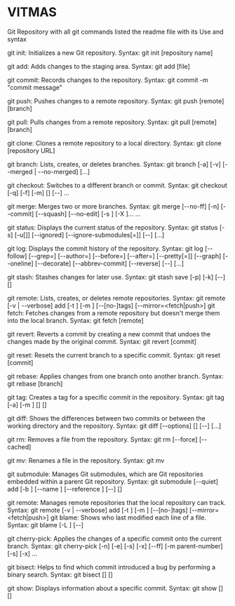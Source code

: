 # VITMAS
Git Repository with all git commands listed the readme file with its Use and syntax

git init: Initializes a new Git repository.
Syntax: git init [repository name]

git add: Adds changes to the staging area.
Syntax: git add [file]

git commit: Records changes to the repository.
Syntax: git commit -m "commit message"

git push: Pushes changes to a remote repository.
Syntax: git push [remote] [branch]

git pull: Pulls changes from a remote repository.
Syntax: git pull [remote] [branch]

git clone: Clones a remote repository to a local directory.
Syntax: git clone [repository URL]

git branch: Lists, creates, or deletes branches.
Syntax: git branch [-a] [-v] [--merged | --no-merged] [<branchname>...]

git checkout: Switches to a different branch or commit.
Syntax: git checkout [-q] [-f] [-m] [<branch>] [--] <pathspec>...

git merge: Merges two or more branches.
Syntax: git merge [--no-ff] [-n] [--commit] [--squash] [--no-edit] [-s <strategy>] [-X <strategy-option>]... <commit>...

git status: Displays the current status of the repository.
Syntax: git status [-s] [-u[<mode>]] [--ignored] [--ignore-submodules[=<when>]] [--] [<pathspec>...]

git log: Displays the commit history of the repository.
Syntax: git log [--follow] [--grep=<pattern>] [--author=<pattern>] [--before=<date>] [--after=<date>] [--pretty[=<format>]] [--graph] [--oneline] [--decorate] [--abbrev-commit] [--reverse] [--] [<path>...]

git stash: Stashes changes for later use.
Syntax: git stash save [-p] [-k] [--] [<message>]

git remote: Lists, creates, or deletes remote repositories.
Syntax: git remote [-v | --verbose] add [-t <branch>] [-m <master>] [--[no-]tags] [--mirror=<fetch|push>] <name> <url>
git fetch: Fetches changes from a remote repository but doesn't merge them into the local branch.
Syntax: git fetch [remote]

git revert: Reverts a commit by creating a new commit that undoes the changes made by the original commit.
Syntax: git revert [commit]

git reset: Resets the current branch to a specific commit.
Syntax: git reset [commit]

git rebase: Applies changes from one branch onto another branch.
Syntax: git rebase [branch]

git tag: Creates a tag for a specific commit in the repository.
Syntax: git tag [-a] [-m <message>] [<tagname>] [<commit>]

git diff: Shows the differences between two commits or between the working directory and the repository.
Syntax: git diff [--options] [<commit>] [--] [<path>...]

git rm: Removes a file from the repository.
Syntax: git rm [--force] [--cached] <file>

git mv: Renames a file in the repository.
Syntax: git mv <source> <destination>

git submodule: Manages Git submodules, which are Git repositories embedded within a parent Git repository.
Syntax: git submodule [--quiet] add [-b <branch>] [--name <name>] [--reference <repository>] [--] <repository> [<path>]

git remote: Manages remote repositories that the local repository can track.
Syntax: git remote [-v | --verbose] add [-t <branch>] [-m <master>] [--[no-]tags] [--mirror=<fetch|push>] <name> <url>
git blame: Shows who last modified each line of a file.
Syntax: git blame [-L <range>] [--] <file>

git cherry-pick: Applies the changes of a specific commit onto the current branch.
Syntax: git cherry-pick [-n] [-e] [-s] [-x] [--ff] [-m parent-number] [-s] [-x] <commit>...

git bisect: Helps to find which commit introduced a bug by performing a binary search.
Syntax: git bisect <start> [<bad>] [<good>]

git show: Displays information about a specific commit.
Syntax: git show [<options>] [<object>]
